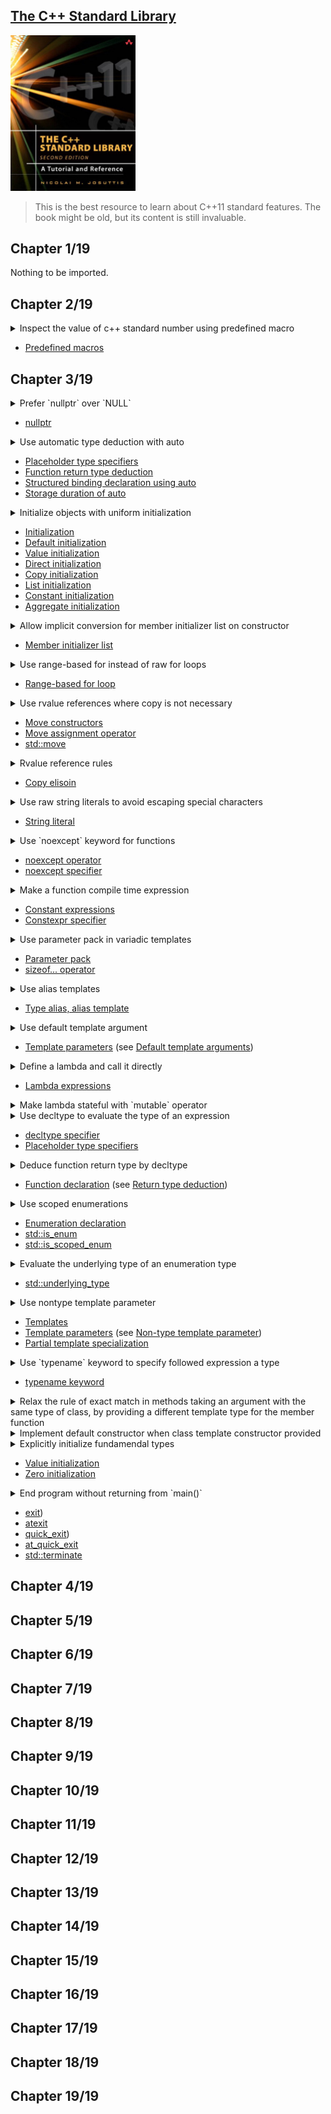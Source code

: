 ## [The C++ Standard Library](https://www.amazon.com/Standard-Library-Tutorial-Reference-2nd/dp/0321623215/ref=sr_1_1?crid=28YP859MQGBYP&keywords=9780321623218&qid=1661449744&sprefix=%2Caps%2C531&sr=8-1)
<img alt="9780321623218" src="../covers/9780321623218.jpg" width="200"/>

> This is the best resource to learn about C++11 standard features.
> The book might be old, but its content is still invaluable.

## Chapter 1/19

Nothing to be imported.

## Chapter 2/19

<details>
<summary>Inspect the value of c++ standard number using predefined macro</summary>

```cpp
#include <iostream>

int main()
{
    std::cout << "default compiler standard: " << __cplusplus << std::endl;
}
```
</details>

* [Predefined macros](https://en.cppreference.com/w/cpp/preprocessor/replace#Predefined_macros "cpp/preprocessor/replace")

## Chapter 3/19

<details>
<summary>Prefer `nullptr` over `NULL`</summary>

```cpp
void f(int);
void f(void*);

int main()
{
    f(0); // calls f(int)
    f(NULL); // calls f(int)
    f(nullptr); // calls f(void*)
}
```
</details>

* [nullptr](https://en.cppreference.com/w/cpp/language/nullptr "cpp/language/nullptr")

<details>
<summary>Use automatic type deduction with auto</summary>

```cpp
int main()
{
    auto i = 42;
    auto u = 42U;
    auto l = 42L;
    auto ul = 42UL;
    auto ll = 42LL;
    auto ull = 42ULL;
    auto d = 42.0;
    auto ld = 42.0L;
}
```
</details>

* [Placeholder type specifiers](https://en.cppreference.com/w/cpp/language/auto "cpp/language/auto")
* [Function return type deduction](https://en.cppreference.com/w/cpp/language/function#Return_type_deduction "cpp/language/function")
* [Structured binding declaration using auto](https://en.cppreference.com/w/cpp/language/structured_binding "cpp/language/structured_binding")
* [Storage duration of auto](https://en.cppreference.com/w/cpp/language/storage_duration "cpp/language/storage_duration")

<details>
<summary>Initialize objects with uniform initialization</summary>

```cpp
int main()
{
    int i; // indeterminate value
    int j{}; // initialized to 0
    int* p; // indeterminate value
    int* q{}; // initialized to nullptr

    int xi(2.3); // x1 == 2
    int xd{2.3}; // error
}
```
</details>

* [Initialization](https://en.cppreference.com/w/cpp/language/initialization "cpp/language/initialization")
* [Default initialization](https://en.cppreference.com/w/cpp/language/default_initialization "cpp/language/default_initialization")
* [Value initialization](https://en.cppreference.com/w/cpp/language/value_initialization "cpp/language/value_initialization")
* [Direct initialization](https://en.cppreference.com/w/cpp/language/direct_initialization "cpp/language/direct_initialization")
* [Copy initialization](https://en.cppreference.com/w/cpp/language/copy_initialization "cpp/language/copy_initialization")
* [List initialization](https://en.cppreference.com/w/cpp/language/list_initialization "cpp/language/list_initialization")
* [Constant initialization](https://en.cppreference.com/w/cpp/language/constant_initialization "cpp/language/constant_initialization")
* [Aggregate initialization](https://en.cppreference.com/w/cpp/language/aggregate_initialization "cpp/language/aggregate_initialization")

<details>
<summary>Allow implicit conversion for member initializer list on constructor</summary>

```cpp
#include <initializer_list>

class base
{
public:
    base(int, int) { ... };
    explicit base(int a, int b, int c) { ... }
};

void fp(const base&);

int main()
{
    base a(1, 2);       // Okay
    base b{1, 2};       // Okay
    base c{1, 2, 3};    // Okay
    base d = {1, 2};    // Okay, implicit conversion of {1, 2} to base
    base e = {1, 2, 3}; // Error, due to explicit

    fp({1, 2});         // Okay, implicit conversion of {1, 2} to base
    fp({1, 2, 3});      // Error, due to explicit
    fp(base{1, 2});     // Okay, implicit conversion of {1, 2} to base
    fp(base{1, 2, 3});  // Okay, explicit conversion of {1, 2, 3} to base
}
```
</details>

* [Member initializer list](https://en.cppreference.com/w/cpp/language/constructor "cpp/language/constructor")

<details>
<summary>Use range-based for instead of raw for loops</summary>

```cpp
int main()
{
    for (auto item: {1, 2, 3, 4, 5})
        std::cout << item << std::endl;
}
```
</details>

* [Range-based for loop](https://en.cppreference.com/w/cpp/language/range-for "cpp/language/range-for")

<details>
<summary>Use rvalue references where copy is not necessary</summary>

```cpp
```
</details>

* [Move constructors](https://en.cppreference.com/w/cpp/language/move_constructor "cpp/language/move_constructor")
* [Move assignment operator](https://en.cppreference.com/w/cpp/language/move_assignment "cpp/language/move_assignment")
* [std::move](https://en.cppreference.com/w/cpp/utility/move "cpp/utility/move")

<details>
<summary>Rvalue reference rules</summary>

```cpp
struct X {};

X foo()
{
    X x;
    return x;
}

int main()
{
    auto x = foo();
}
```
</details>

* [Copy elisoin](https://en.cppreference.com/w/cpp/language/copy_elision "cpp/language/copy_elision")

<details>
<summary>Use raw string literals to avoid escaping special characters</summary>

```cpp
#include <iostream>

int main()
{
    std::cout << R"(quotes can be "freely" used with raw string literals)" << std::endl;
}
```
</details>

* [String literal](https://en.cppreference.com/w/cpp/language/string_literal "cpp/language/string_literal")

<details>
<summary>Use `noexcept` keyword for functions</summary>

```cpp
pair& operator =(pair&& p)
    noexcept(is_nothrow_move_assignable<T1>::value &&
             is_nothrow_move_assignable<T2>::value);
```
</details>

* [noexcept operator](https://en.cppreference.com/w/cpp/language/noexcept "cpp/language/noexcept")
* [noexcept specifier](https://en.cppreference.com/w/cpp/language/noexcept_spec "cpp/language/noexcept_spec")

<details>
<summary>Make a function compile time expression</summary>

```cpp
#include <array>

template <typename S>
constexpr S cube(S const& size)
{
    return size * size * size;
}

int main()
{
    std::array<int, cube<int>(2)> numbers;
}
```
</details>

* [Constant expressions](https://en.cppreference.com/w/cpp/language/constant_expression "cpp/language/constant_expression")
* [Constexpr specifier](https://en.cppreference.com/w/cpp/language/constexpr "cpp/language/constexpr")

<details>
<summary>Use parameter pack in variadic templates</summary>

```cpp
#include <iostream>

void print()
{ }

template <typename T, typename... Args>
void print(T const& to_print, Args const& ...args)
{
    std::cout << to_print << std::endl;
    print(args...);
}

int main()
{
    print("a", "b", "c");
}
```
</details>

* [Parameter pack](https://en.cppreference.com/w/cpp/language/parameter_pack "cpp/language/parameter_pack")
* [sizeof... operator](https://en.cppreference.com/w/cpp/language/sizeof... "cpp/language/sizeof...")

<details>
<summary>Use alias templates</summary>

```cpp
#include <vector>

template <typename T>
using vector = std::vector<T, std::allocator<T>>;

int main()
{
    vector<int> numbers{1,2,3,4,5};
}
```
</details>

* [Type alias, alias template](https://en.cppreference.com/w/cpp/language/type_alias "cpp/language/type_alias")

<details>
<summary>Use default template argument</summary>

```cpp
template <typename T = int>
T sum(T const& a, T const& b)
{
    return a + b;
}

int main()
{
    int result = sum<int>(1, 2);
}
```
</details>

* [Template parameters](https://en.cppreference.com/w/cpp/language/template_parameters "cpp/language/template_parameters") (see [Default template arguments](https://en.cppreference.com/w/cpp/language/template_parameters#Default_template_arguments))

<details>
<summary>Define a lambda and call it directly</summary>

```cpp
#include <iostream>

int main()
{
    [] { std::cout << "lambda" << std::endl; }();
}
```
</details>

* [Lambda expressions](https://en.cppreference.com/w/cpp/language/lambda "cpp/language/lambda")

<details>
<summary>Make lambda stateful with `mutable` operator</summary>

```cpp
#include <iostream>

// lambda expanded to class
class lambda
{
private:
    int id;
public:
    void operator()()
    {
        std::cout << "id: " << std::endl;
        ++id;
    }
};

int main()
{
    int id = 0;

    // stateful lambda
    lambda l(id);
    l();
    l();
    l();

    auto s = [id]() mutable { std::cout << id << std::endl; }
    s();
    s();
    s();
}
```
</details>

<details>
<summary>Use decltype to evaluate the type of an expression</summary>

```cpp
```
</details>

* [decltype specifier](https://en.cppreference.com/w/cpp/language/decltype "cpp/language/decltype")
* [Placeholder type specifiers](https://en.cppreference.com/w/cpp/language/auto "cpp/language/auto")

<details>
<summary>Deduce function return type by decltype</summary>

```cpp
template <typename T1, typename T2>
auto add(T1 a, T2 b) -> decltype(x+y);
```
</details>

* [Function declaration](https://en.cppreference.com/w/cpp/language/function "cpp/language/function") (see [Return type deduction](https://en.cppreference.com/w/cpp/language/function#Return_type_deduction "cpp/language/function"))

<details>
<summary>Use scoped enumerations</summary>

```cpp
enum class state {stable, unstable, unknown};
```
</details>

* [Enumeration declaration](https://en.cppreference.com/w/cpp/language/enum "cpp/language/enum")
* [std::is\_enum](https://en.cppreference.com/w/cpp/types/is_enum "cpp/types/is_enum")
* [std::is\_scoped\_enum](https://en.cppreference.com/w/cpp/types/is_scoped_enum "cpp/types/is_scoped_enum")

<details>
<summary>Evaluate the underlying type of an enumeration type</summary>

```cpp
#include <type_traits>

enum class state : char {stable, unstable, unknown};
auto type = std::underlying_type<state>::type; // char
```
</details>

* [std::underlying\_type](https://en.cppreference.com/w/cpp/types/underlying_type "cpp/types/underlying_type")

<details>
<summary>Use nontype template parameter</summary>

```cpp
#include <iostream>
#include <string>

template <std::string N>
void print(N const& s)
{
    std::cout << s << std::endl;
}
```
</details>

* [Templates](https://en.cppreference.com/w/cpp/language/templates "cpp/language/templates")
* [Template parameters](https://en.cppreference.com/w/cpp/language/template_parameters "cpp/language/template_parameters") (see [Non-type template parameter](https://en.cppreference.com/w/cpp/language/template_parameters#Non-type_template_parameter))
* [Partial template specialization](https://en.cppreference.com/w/cpp/language/partial_specialization "cpp/language/partial_specialization")

<details>
<summary>Use `typename` keyword to specify followed expression a type</summary>

```cpp
class Q
{
    typedef int SubType;
};

template <typename T>
class P
{
    typename T::SubType* ptr;
};

int main()
{
    P<Q> x; // Okay
}
```
</details>

* [typename keyword](https://en.cppreference.com/w/cpp/keyword/typename "cpp/keyword/typename")

<details>
<summary>Relax the rule of exact match in methods taking an argument with the same type of class, by providing a different template type for the member function</summary>

```cpp
// directly assigning value
template <typename T>
class exact
{
private:
    T value;
public:
    void assign(exact<T> const& b) { value = b.value; }
};

// using getter to assign value
template <typename T>
class relaxed
{
private:
    T _value;
public:
    T value() const { return _value; }

    template <typename V>
    void assign(relaxed<V> const& r) { _value = r.value(); }
};

int main()
{
    exact<double> ed{};
    exact<int> ei{};

    ed.assign(ed); // Okay
    ed.assign(ei); // Error, ei is exact<int> but exact<double> is required

    relaxed<double> rd{};
    relaxed<int> ri{};

    rd.assign(rd); // Okay
    rd.assign(ri); // Okay, int is assignable to double
}
```
</details>

<details>
<summary>Implement default constructor when class template constructor provided</summary>

```cpp
template <typename T>
class base
{
public:
    // default constructor is still provided.
    // when T==U, default constructor is called.
    // this leads to undesire behavior if default constructor is not called.
    template <typename U>
    base(base<U> const& b);
};

int main()
{
    base<double> bd;
    base<double> bd2{bd}; // calls implicitly generated copy constructor
    base<int> bi(bd); // calls class template constructor
}
```
</details>

<details>
<summary>Explicitly initialize fundamendal types</summary>

```cpp
template <typename T>
void f()
{
    T x = T();
}

int main()
{
    f<int>();
}
```
</details>

* [Value initialization](https://en.cppreference.com/w/cpp/language/value_initialization "cpp/language/value_initialization")
* [Zero initialization](https://en.cppreference.com/w/cpp/language/zero_initialization "cpp/language/zero_initialization")

<details>
<summary>End program without returning from `main()`</summary>

```cpp
#include <cstdlib>

[[noreturn]] void f() { std::exit(1); }
[[noreturn]] void g() { std::quick_exit(1); }

int main()
{
    f();
}
```
</details>

* [exit](https://en.cppreference.com/w/cpp/utility/program/exit "cpp/utility/program/exit"))
* [atexit](https://en.cppreference.com/w/cpp/utility/program/atexit "cpp/utility/program/atexit")
* [quick\_exit](https://en.cppreference.com/w/cpp/utility/program/quick_exit "cpp/utility/program/quick_exit"))
* [at\_quick\_exit](https://en.cppreference.com/w/cpp/utility/program/at_quick_exit "cpp/utility/program/at_quick_exit")
* [std::terminate](https://en.cppreference.com/w/cpp/error/terminate "cpp/error/terminate")

## Chapter 4/19
## Chapter 5/19
## Chapter 6/19
## Chapter 7/19
## Chapter 8/19
## Chapter 9/19
## Chapter 10/19
## Chapter 11/19
## Chapter 12/19
## Chapter 13/19
## Chapter 14/19
## Chapter 15/19
## Chapter 16/19
## Chapter 17/19
## Chapter 18/19
## Chapter 19/19
